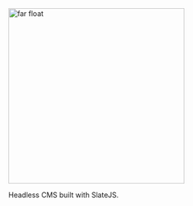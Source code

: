    <img alt="far float" width="350" src="https://storage.googleapis.com/bucket_0215/far_float.png">
 
   <p>Headless CMS built with SlateJS.</p>
